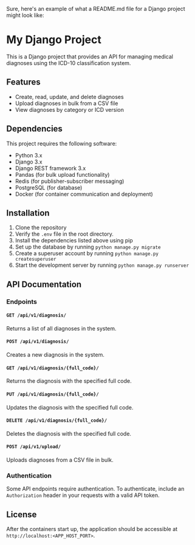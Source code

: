 Sure, here's an example of what a README.md file for a Django project might look like:

# My Django Project

This is a Django project that provides an API for managing medical diagnoses using the ICD-10 classification system.

## Features

- Create, read, update, and delete diagnoses
- Upload diagnoses in bulk from a CSV file
- View diagnoses by category or ICD version

## Dependencies

This project requires the following software:

- Python 3.x
- Django 3.x
- Django REST framework 3.x
- Pandas (for bulk upload functionality)
- Redis (for publisher-subscriber messaging)
- PostgreSQL (for database)
- Docker (for container communication and deployment)

## Installation

1. Clone the repository
2. Verify the `.env` file in the root directory.
3. Install the dependencies listed above using pip
4. Set up the database by running `python manage.py migrate`
5. Create a superuser account by running `python manage.py createsuperuser`
6. Start the development server by running `python manage.py runserver`

## API Documentation

### Endpoints

#### `GET /api/v1/diagnosis/`

Returns a list of all diagnoses in the system.

#### `POST /api/v1/diagnosis/`

Creates a new diagnosis in the system.

#### `GET /api/v1/diagnosis/{full_code}/`

Returns the diagnosis with the specified full code.

#### `PUT /api/v1/diagnosis/{full_code}/`

Updates the diagnosis with the specified full code.

#### `DELETE /api/v1/diagnosis/{full_code}/`

Deletes the diagnosis with the specified full code.

#### `POST /api/v1/upload/`

Uploads diagnoses from a CSV file in bulk.

### Authentication

Some API endpoints require authentication. To authenticate, include an `Authorization` header in your requests with a valid API token.

## License


After the containers start up, the application should be accessible at `http://localhost:<APP_HOST_PORT>`.
